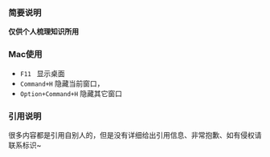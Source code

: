 ### 简要说明

  **仅供个人梳理知识所用**


### Mac使用
- `F11 ` 显示桌面
- `Command+H` 隐藏当前窗口，
- `Option+Command+H` 隐藏其它窗口

### 引用说明

  很多内容都是引用自别人的，但是没有详细给出引用信息、非常抱歉、如有侵权请联系标识~
